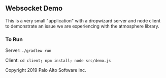 ## Websocket Demo
This is a very small "application" with a dropwizard server and node client to demonstrate an issue we are experiencing with the atmosphere library.

### To Run
Server: `./gradlew run`

Client: `cd client; npm install; node src/demo.js`

Copyright 2019 Palo Alto Software Inc.
